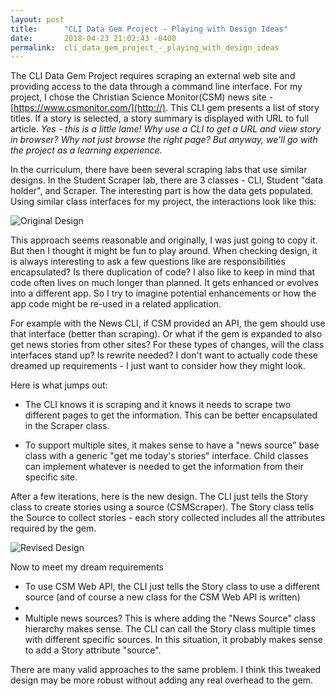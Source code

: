 ```yaml
---
layout: post
title:      "CLI Data Gem Project - Playing with Design Ideas"
date:       2018-04-23 21:02:43 -0400
permalink:  cli_data_gem_project_-_playing_with_design_ideas
---
```



The CLI Data Gem Project requires scraping an external web site and providing access to the data through a command line interface.   For my project, I chose the  Christian Science Monitor(CSM) news site -  [https://www.csmonitor.com/](http://).   This CLI gem presents a list of story titles.  If a story is selected, a story summary is displayed with URL to full article.   *Yes - this is a little lame!  Why use a CLI to get a URL and view story in browser?   Why not just browse the right page?   But anyway, we'll go with the project as a learning experience*.

In the curriculum, there have been several scraping labs that use similar designs.  In the Student Scraper lab, there are 3 classes - CLI, Student "data holder", and Scraper.  The interesting part is how the data gets populated.   Using similar class interfaces for my project, the interactions look like this:

![Original Design](https://drive.google.com/uc?id=15TUH8Se9yJJgUeiKlodoMewiP4T2LDCI)

This approach seems reasonable and originally, I was just going to copy it.   But then I thought it might be fun to play around. When checking design, it is always interesting to ask a few questions like are responsibilities encapsulated?   Is there duplication of code?    I also like to keep in mind that code often lives on much longer than planned.  It gets 
enhanced or evolves into a different app.  So I try to imagine potential enhancements or how the app code might be re-used in a related application.   

For example with the News CLI, if CSM provided an API, the gem should use that interface (better than scraping). Or what if the gem is expanded to also get news stories from other sites?   For these types of changes, will the class interfaces stand up? Is rewrite needed?   I don't want to actually code these dreamed up requirements - I just want to consider how they might look.   

Here is what jumps out:

- The CLI knows it is scraping and it knows it needs to scrape two different pages to get the information. This can be better encapsulated in the Scraper class.

- To support multiple sites, it makes sense to have a "news source" base class with a generic "get me today's 
stories" interface.   Child classes can implement whatever is needed to get the information from their specific site.

After a few iterations, here is the new design. The CLI just tells the Story class to create stories using a source (CSMScraper).   The Story class tells the Source to collect stories - each story collected includes all the attributes required by the gem.  

![Revised Design](https://drive.google.com/uc?id=1efLV9hVJpPK6ur409gXWSgkGDWzd3p0F)

Now to meet my dream requirements

- To use CSM Web API, the CLI just tells the Story class to use a different source (and of course a new class for the CSM Web API is  written)
- 
- Multiple news sources?   This is where adding the "News Source" class hierarchy makes sense.  The CLI can call the Story class multiple times with different specific sources.   In this situation, it probably makes sense to add a Story attribute "source".

There are many valid approaches to the same problem.  I think this tweaked design may be more robust without adding any real overhead to the gem.




